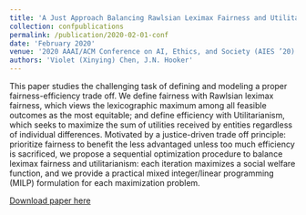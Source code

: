 ```yaml
---
title: 'A Just Approach Balancing Rawlsian Leximax Fairness and Utilitarianism'
collection: confpublications
permalink: /publication/2020-02-01-conf
date: 'February 2020'
venue: '2020 AAAI/ACM Conference on AI, Ethics, and Society (AIES ’20)'
authors: 'Violet (Xinying) Chen, J.N. Hooker'
---
```


This paper studies the challenging task of defining and modeling a proper fairness-efficiency trade off. We define fairness with Rawlsian leximax fairness, which views the lexicographic maximum among all feasible outcomes as the most equitable; and define efficiency with Utilitarianism, which seeks to maximize the sum of utilities received by entities regardless of individual differences. Motivated by a justice-driven trade off principle: prioritize fairness to benefit the less advantaged unless too much efficiency is sacrificed, we propose a sequential optimization procedure to balance leximax fairness and utilitarianism: each iteration maximizes a social welfare function, and we provide
a practical mixed integer/linear programming (MILP) formulation for each maximization problem. 

[Download paper here](https://vxychen.github.io/files/CEU-AIES.pdf)

<!--Recommended citation: Your Name, You. (2009). "Paper Title Number 1." <i>Journal 1</i>. 1(1).-->
